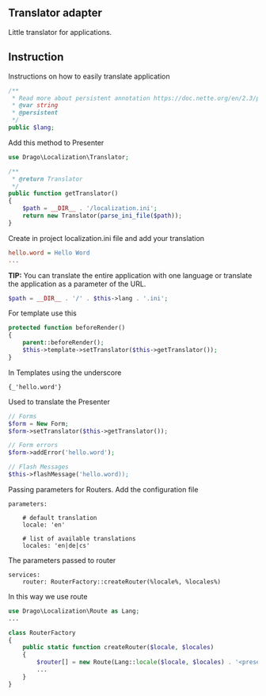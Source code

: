 ## Translator adapter
Little translator for applications.

## Instruction
Instructions on how to easily translate application
```php
/**
 * Read more about persistent annotation https://doc.nette.org/en/2.3/presenters#toc-persistent-parameters
 * @var string
 * @persistent
 */
public $lang;
```
Add this method to Presenter
```php
use Drago\Localization\Translator;

/**
 * @return Translator
 */
public function getTranslator()
{
	$path = __DIR__ . '/localization.ini';
	return new Translator(parse_ini_file($path));
}
```

Create in project localization.ini file and add your translation
```ini
hello.word = Hello Word
...
```

**TIP:**
You can translate the entire application with one language or translate the application
as a parameter of the URL.

```php
$path = __DIR__ . '/' . $this->lang . '.ini';
```

For template use this
```php
protected function beforeRender()
{
	parent::beforeRender();
	$this->template->setTranslator($this->getTranslator());
}
```

In Templates using the underscore
```latte
{_'hello.word'}
```

Used to translate the Presenter
```php
// Forms
$form = New Form;
$form->setTranslator($this->getTranslator());

// Form errors
$form->addError('hello.word');

// Flash Messages
$this->flashMessage('hello.word));
```

Passing parameters for Routers.
Add the configuration file
```neon
parameters:

	# default translation
	locale: 'en'

	# list of available translations
	locales: 'en|de|cs'

```
The parameters passed to router

```neon
services:
	router: RouterFactory::createRouter(%locale%, %locales%)
```

In this way we use route
```php
use Drago\Localization\Route as Lang;
...

class RouterFactory
{
	public static function createRouter($locale, $locales)
	{
		$router[] = new Route(Lang::locale($locale, $locales) . '<presenter>/<action>[/<id>]', 'Presenter:action');
		...
	}
}
```

